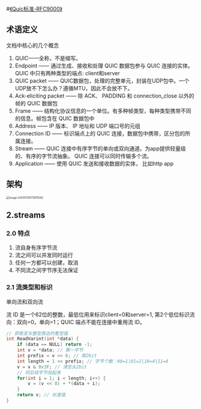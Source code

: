 #[《Quic标准-RFC9000》](https://www.rfc-editor.org/rfc/rfc9000.html)

## 术语定义

文档中核心的几个概念

1. QUIC——全称，不是缩写。
2. Endpoint —— 通过生成、接收和处理 QUIC 数据包参与 QUIC 连接的实体。QUIC 中只有两种类型的端点: client和server
3. QUIC packet —— QUIC数据包，处理的完整单元，封装在UDP包中。一个UDP放不下怎么办？遵循MTU，因此不会放不下。
4. Ack-eliciting packet —— 除 ACK、 PADDING 和 connection_close 以外的帧的 QUIC 数据包
5. Frame —— 结构化协议信息的一个单位。有多种帧类型，每种类型携带不同的信息。帧包含在 QUIC 数据包中
6. Address ——  IP 版本、 IP 地址和 UDP 端口号的元组
7. Connection ID —— 标识端点上的 QUIC 连接，数据包中携带，区分包的所属连接。
8. Stream —— QUIC 连接中有序字节的单向或双向通道。为app提供轻量级的、有序的字节流抽象。 QUIC 连接可以同时传输多个流。
9. Application —— 使用 QUIC 发送和接收数据的实体， 比如http app

## 架构

<img src="F:\myself\life_notes\computer\net\quic\quic架构图.png" alt="image-20210730173911043" style="zoom:50%;" />

## 2.streams

### 2.0 特点

1. 流自身有序字节流
2. 流之间可以并发同时运行
3. 任何一方都可以创建，取消
4. 不同流之间字节序无法保证

### 2.1 流类型和标识

单向流和双向流

流 ID 是一个62位的整数，最低位用来标识client=0和server=1, 第2个低位标识流向：双向=0，单向=1；QUIC 端点不能在连接中重用流 ID。

```c
// 获取变长整型表达的整型值
int ReadVarint(int *data) {
    if (data == NULL) return -1;
    int v = *data; // 第一字节
    int prefix = v >> 6; // 取2bit
    int length = 1 << prefix; // 字节个数：00=1|01=2|10=4|11=8
    v = v & 0x3F; // 清空头2bit
    // 将后续字节加起来
    for(int i = 1; i < length; i++) {
        v = (v << 8) + *(data + i);
    }
    return v; // 长度值
}
```

